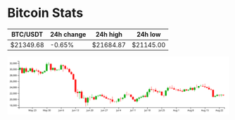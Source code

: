 # Bitcoin Stats

BTC/USDT|24h change|24h high|24h low|
|---|---|---|---|
|$21349.68|-0.65%|$21684.87|$21145.00|

<img src="./chart.svg">
